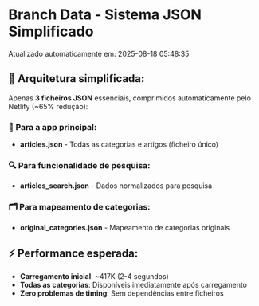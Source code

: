 # Branch Data - Sistema JSON Simplificado
Atualizado automaticamente em: 2025-08-18 05:48:35

## 🎯 Arquitetura simplificada:
Apenas **3 ficheiros JSON** essenciais, comprimidos automaticamente pelo Netlify (~65% redução):

### 📱 Para a app principal:
- **articles.json** - Todas as categorias e artigos (ficheiro único)

### 🔍 Para funcionalidade de pesquisa:
- **articles_search.json** - Dados normalizados para pesquisa

### 🗂️ Para mapeamento de categorias:
- **original_categories.json** - Mapeamento de categorias originais

## ⚡ Performance esperada:
- **Carregamento inicial**: ~417K (2-4 segundos)
- **Todas as categorias**: Disponíveis imediatamente após carregamento
- **Zero problemas de timing**: Sem dependências entre ficheiros
